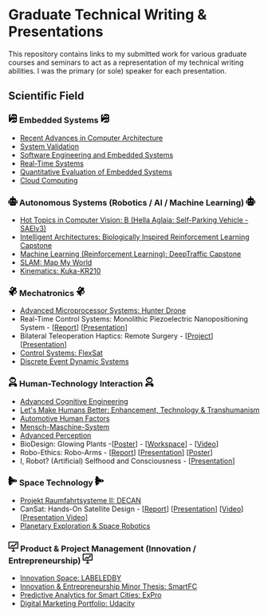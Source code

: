 

# Graduate Technical Writing & Presentations
This repository contains links to my submitted work for various graduate courses and seminars to act as a representation of my technical writing abilities. I was the primary (or sole) speaker for each presentation.

## Scientific Field
### ![image01](https://github.com/Ohara124c41/Graduate_Technical_Writing/blob/master/Autonomous%20Systems/Hot%20Topics%20in%20Computer%20Vision/images/circuit_small.png?raw=true) Embedded Systems ![image01](https://github.com/Ohara124c41/Graduate_Technical_Writing/blob/master/Autonomous%20Systems/Hot%20Topics%20in%20Computer%20Vision/images/circuit_small.png?raw=true)



* [Recent Advances in Computer Architecture](https://github.com/Ohara124c41/Graduate_Technical_Writing/tree/master/Seminars/Recent%20Advances%20in%20Computer%20Architecture)
* [System Validation](https://github.com/Ohara124c41/ASML-Wafer_Stepper)
* [Software Engineering and Embedded Systems](https://github.com/Ohara124c41/Graduate_Technical_Writing/tree/master/Seminars/Software%20Engineering%20and%20Embedded%20Systems)
* [Real-Time Systems](https://github.com/Ohara124c41/Graduate_Technical_Writing/tree/master/Embedded%20Systems/Real-Time%20Systems)
* [Quantitative Evaluation of Embedded Systems](https://github.com/Ohara124c41/Graduate_Technical_Writing/tree/master/Embedded%20Systems/Quantitative%20Evaluation%20of%20Embedded%20Systems)
* [Cloud Computing](https://github.com/Ohara124c41/Graduate_Technical_Writing/tree/master/Embedded%20Systems/Cloud%20Computing)

### ![image01](https://github.com/Ohara124c41/Graduate_Technical_Writing/blob/master/Autonomous%20Systems/Hot%20Topics%20in%20Computer%20Vision/images/robot_small.png?raw=true) Autonomous Systems (Robotics / AI / Machine Learning) ![image01](https://github.com/Ohara124c41/Graduate_Technical_Writing/blob/master/Autonomous%20Systems/Hot%20Topics%20in%20Computer%20Vision/images/robot_small.png?raw=true)
* [Hot Topics in Computer Vision: B (Hella Aglaia: Self-Parking Vehicle - SAElv3)](https://github.com/Ohara124c41/Graduate_Technical_Writing/tree/master/Autonomous%20Systems/Hot%20Topics%20in%20Computer%20Vision)
* [Intelligent Architectures: Biologically Inspired Reinforcement Learning Capstone](https://github.com/Ohara124c41/Intelligent_Architectures-ViZDoom)
* [Machine Learning (Reinforcement Learning): DeepTraffic Capstone](https://github.com/Ohara124c41/MLND-Capstone-DeepTraffic)
* [SLAM: Map My World](https://github.com/Ohara124c41/RSEND-Map_My_World)
* [Kinematics: Kuka-KR210](https://github.com/Ohara124c41/RoboND-Kinematics-Kuka-KR210)


### ![image01](https://github.com/Ohara124c41/Graduate_Technical_Writing/blob/master/Autonomous%20Systems/Hot%20Topics%20in%20Computer%20Vision/images/sat_small.png?raw=true) Mechatronics ![image01](https://github.com/Ohara124c41/Graduate_Technical_Writing/blob/master/Autonomous%20Systems/Hot%20Topics%20in%20Computer%20Vision/images/sat_small.png?raw=true)

* [Advanced Microprocessor Systems: Hunter Drone](https://github.com/Ohara124c41/Hunter-UA-Drone)
* Real-Time Control Systems: Monolithic Piezoelectric Nanopositioning System - [[Report](https://github.com/Ohara124c41/Graduate_Technical_Writing/tree/master/Mechatronics/Real-Time%20Control%20Systems)] [[Presentation](https://github.com/Ohara124c41/Graduate_Technical_Writing/blob/master/Mechatronics/Real-Time%20Control%20Systems/presentation/README.md)]
* Bilateral Teleoperation Haptics: Remote Surgery - [[Project](https://github.com/Ohara124c41/Haptics-Bilateral_Teleoperation-1DOF_Experiments)] [[Presentation](https://github.com/Ohara124c41/Haptics-Bilateral_Teleoperation-1DOF_Experiments/blob/master/presentation/README.md)]
* [Control Systems: FlexSat](https://github.com/Ohara124c41/FlexSat)
* [Discrete Event Dynamic Systems](https://github.com/Ohara124c41/Graduate_Technical_Writing/tree/master/Mechatronics/Discrete%20Event%20Dynamic%20Systems)


### ![image01](https://github.com/Ohara124c41/Graduate_Technical_Writing/blob/master/Autonomous%20Systems/Hot%20Topics%20in%20Computer%20Vision/images/astro_small.png?raw=true) Human-Technology Interaction ![image01](https://github.com/Ohara124c41/Graduate_Technical_Writing/blob/master/Autonomous%20Systems/Hot%20Topics%20in%20Computer%20Vision/images/astro_small.png?raw=true)
* [Advanced Cognitive Engineering](https://github.com/Ohara124c41/Graduate_Technical_Writing/tree/master/Human%20Technology%20Interaction/Advanced%20Cognitive%20Engineering)
* [Let's Make Humans Better: Enhancement, Technology & Transhumanism](https://github.com/Ohara124c41/Graduate_Technical_Writing/tree/master/Human%20Technology%20Interaction/Let's%20Make%20Humans%20Better)
* [Automotive Human Factors](https://github.com/Ohara124c41/Graduate_Technical_Writing/tree/master/Human%20Technology%20Interaction/Automotive%20Human%20Factors)
* [Mensch-Maschine-System](https://github.com/Ohara124c41/Graduate_Technical_Writing/blob/master/Human%20Technology%20Interaction/Mensch-Maschine-Systeme/README.md)
* [Advanced Perception](https://github.com/Ohara124c41/Graduate_Technical_Writing/tree/master/Human%20Technology%20Interaction/Advanced%20Perception)
* BioDesign: Glowing Plants -[[Poster](https://github.com/Ohara124c41/Graduate_Technical_Writing/tree/master/Human%20Technology%20Interaction/BioDesign)] - [[Workspace](http://www.top-ev.de/biolab/interactive-living-systems/)] - [[Video](https://youtu.be/RFyJNBB_jCk)]
* Robo-Ethics: Robo-Arms -  [[Report](https://github.com/Ohara124c41/Graduate_Technical_Writing/tree/master/Human%20Technology%20Interaction/Roboethics)] [[Presentation](https://github.com/Ohara124c41/Graduate_Technical_Writing/blob/master/Human%20Technology%20Interaction/Roboethics/presentation/README.md)] [[Poster](https://github.com/Ohara124c41/Graduate_Technical_Writing/blob/master/Human%20Technology%20Interaction/Roboethics/poster/README.md)]
* I, Robot? (Artificial) Selfhood and Consciousness - [[Presentation](https://github.com/Ohara124c41/Graduate_Technical_Writing/blob/master/Human%20Technology%20Interaction/I%2C%20Robot/README.md)]

### ![image01](https://github.com/Ohara124c41/Graduate_Technical_Writing/blob/master/Autonomous%20Systems/Hot%20Topics%20in%20Computer%20Vision/images/shut_small.png?raw=true) Space Technology ![image01](https://github.com/Ohara124c41/Graduate_Technical_Writing/blob/master/Autonomous%20Systems/Hot%20Topics%20in%20Computer%20Vision/images/shut_small.png?raw=true)

* [Projekt Raumfahrtsysteme II: DECAN](https://github.com/Ohara124c41/Graduate_Technical_Writing/tree/master/Raumfahrttechnik/Projekt%20Raumfahrtsysteme%20II)
* CanSat: Hands-On Satellite Design - [[Report](https://github.com/Ohara124c41/CanSat)] [[Presentation](https://github.com/Ohara124c41/CanSat/tree/master/presentation/presentation)] [[Video](https://youtu.be/NSftkYYcULI)] [[Presentation Video](https://youtu.be/Fx8m9ZTgjfs)] 
* [Planetary Exploration & Space Robotics](https://github.com/Ohara124c41/Graduate_Technical_Writing/tree/master/Raumfahrttechnik/Planetare%20Exploration%20und%20Weltraumrobotik)

### ![image01](https://github.com/Ohara124c41/Graduate_Technical_Writing/blob/master/Autonomous%20Systems/Hot%20Topics%20in%20Computer%20Vision/images/iconfinder_Business1_2316014.png?raw=true) Product & Project Management (Innovation / Entrepreneurship) ![image01](https://github.com/Ohara124c41/Graduate_Technical_Writing/blob/master/Autonomous%20Systems/Hot%20Topics%20in%20Computer%20Vision/images/iconfinder_Business1_2316014.png?raw=true)

* [Innovation Space: LABELEDBY](https://github.com/Ohara124c41/LABELEDBY.)
* [Innovation & Entrepreneurship Minor Thesis: SmartFC](https://github.com/Ohara124c41/Graduate_Technical_Writing/tree/master/Seminars/Innovation%20and%20Entrepreneurship%20Minor%20Thesis)
* [Predictive Analytics for Smart Cities: ExPro](https://github.com/Ohara124c41/Graduate_Technical_Writing/tree/master/Seminars/Predictive%20Analytics%20for%20Smart%20Cities)
* [Digital Marketing Portfolio: Udacity](https://github.com/Ohara124c41/DMND-Digital_Marketing/blob/master/Ohara-DMND-Portfolio.pdf)
